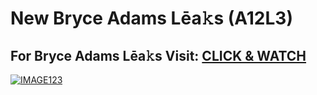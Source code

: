 # New Bryce Adams Lēa𝚔s (A12L3)
## For Bryce Adams Lēa𝚔s Visit: [CLICK & WATCH](https://dar.vin/tommis)
[![IMAGE123](https://resimyukle.app/i/iQ9dzHnG.png)](https://dar.vin/tommis)

